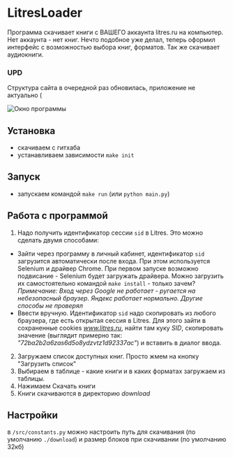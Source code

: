 # LitresLoader  
Программа скачивает книги с ВАШЕГО аккаунта litres.ru на компьютер. Нет аккаунта - нет книг.
Нечто подобное уже делал, теперь оформил интерфейс с возможностью выбора книг, форматов. Так же скачивает аудиокниги. 
### UPD 
Структура сайта в очередной раз обновилась, приложение не актуально (

![Окно программы](https://github.com/RomanBorovskiy/LitresLoader/assets/59736627/29b03b22-06a6-4ab9-bfc8-d53a8439d5b0)

## Установка
- скачиваем с гитхаба
- устанавливаем зависимости `make init`

## Запуск
- запускаем командой `make run` (или `python main.py`)

## Работа с программой
1. Надо получить идентификатор сессии `sid` в Litres. Это можно сделать двумя способами:  
- Зайти через программу в личный кабинет, идентификатор `sid` загрузится автоматически после входа. 
При этом используется Selenium и драйвер Chrome. При первом запуске возможно подвисание - Selenium будет загружать драйвера.
Можно загрузить их самостоятельно командой `make install` - только зачем? _Примечание: Вход через Google не работает - ругается на небезопасный браузер. Яндекс работает нормально. Другие способы не проверял_
- Ввести вручную. Идентификатор `sid` надо скопировать из любого браузера, где есть открытая сессия в Litres. 
Для этого зайти в сохраненные cookies _www.litres.ru_, найти там куку _SID_, скопировать значение (выглядит примерно так: 
_"72ba2b2a6zas6d5o8ydzvtz1d92337ас"_) и вставить в диалог ввода.
2. Загружаем список доступных книг. Просто жмем на кнопку "Загрузить список"
3. Выбираем в таблице - какие книги и в каких форматах загружаем из таблицы.
4. Нажимаем Скачать книги
5. Книги скачиваются в директорию _download_

## Настройки
в `/src/constants.py` можно настроить путь для скачивания (по умолчанию `./download`) и размер блоков при скачивании (по умолчанию 32кб)




